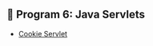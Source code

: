 
## 📌 Program 6: Java Servlets

- [Cookie Servlet](https://github.com/Nisarga0904/Advanced-Java/blob/main/Lab6_Servlet6b/Servlet6b.png)
